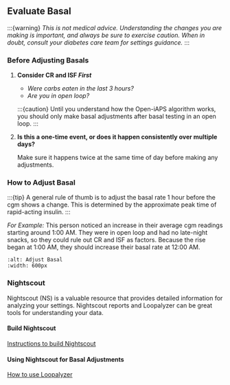 ## Evaluate Basal

:::{warning}
<i>This is not medical advice. Understanding the changes you are making is important, and always be sure to exercise caution. When in doubt, consult your diabetes care team for settings guidance.</i>
:::

### Before Adjusting Basals

1. <b>Consider CR and ISF <i>First</i></b>

   - <i>Were carbs eaten in the last 3 hours?</i>
   - <i>Are you in open loop?</i>

   :::{caution}
   Until you understand how the Open-iAPS algorithm works, you should only make basal adjustments after basal testing in an open loop.
   :::

2. <b>Is this a one-time event, or does it happen consistently over multiple days?</b>

   Make sure it happens twice at the same time of day before making any adjustments.

### How to Adjust Basal

:::{tip}
A general rule of thumb is to adjust the basal rate 1 hour before the cgm shows a change. This is determined by the approximate peak time of rapid-acting insulin.
:::

<i>For Example:</i> This person noticed an increase in their average cgm readings starting around 1:00 AM. They were in open loop and had no late-night snacks, so they could rule out CR and ISF as factors. Because the rise began at 1:00 AM, they should increase their basal rate at 12:00 AM.
```{figure} img/adjustBasal.png
:alt: Adjust Basal
:width: 600px
```

### Nightscout

Nightscout (NS) is a valuable resource that provides detailed information for analyzing your settings. Nightscout reports and Loopalyzer can be great tools for understanding your data.

#### Build Nightscout
[Instructions to build Nightscout](https://nightscout.github.io/nightscout/new_user/)

#### Using Nightscout for Basal Adjustments
[How to use Loopalyzer](https://nightscout.github.io/nightscout/reports/#loopalyzer)

